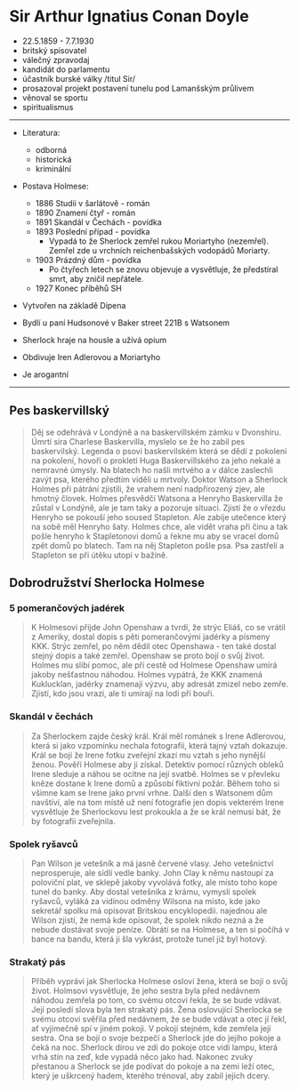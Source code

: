 # Sir Arthur Ignatius Conan Doyle

- 22.5.1859 - 7.7.1930
- britský spisovatel
- válečný zpravodaj
- kandidát do parlamentu
- účastník burské války /titul Sir/
- prosazoval projekt postavení tunelu pod Lamanšským průlivem
- věnoval se sportu
- spiritualismus

---

- Literatura:

  - odborná
  - historická
  - kriminální

- Postava Holmese:

  - 1886 Studii v šarlátově - román
  - 1890 Znamení čtyř - román
  - 1891 Skandál v Čechách - povídka
  - 1893 Poslední případ - povídka
    - Vypadá to že Sherlock zemřel rukou Moriartyho (nezemřel). Zemřel zde u vrchních reichenbašských vodopádů Moriarty.
  - 1903 Prázdný dům - povídka
    - Po čtyřech letech se znovu objevuje a vysvětluje, že předstíral smrt, aby zničil nepřátele.
  - 1927 Konec příběhů SH

- Vytvořen na základě Dipena
- Bydlí u paní Hudsonové v Baker street 221B s Watsonem
- Sherlock hraje na housle a užívá opium
- Obdivuje Iren Adlerovou a Moriartyho
- Je arogantní

---

## Pes baskervillský

> Děj se odehrává v Londýně a na baskervillském zámku v Dvonshiru. Úmrtí sira Charlese Baskervilla, myslelo se že ho zabil pes baskervilský. Legenda o psovi baskervilském která se dědí z pokolení na pokolení, hovoří o prokletí Huga Baskervillského za jeho nekalé a nemravné úmysly. Na blatech ho našli mrtvého a v dálce zaslechli zavýt psa, kterého předtím viděli u mrtvoly. Doktor Watson a Sherlock Holmes při pátrání zjistili, že vrahem není nadpřirozený zjev, ale hmotný človek. Holmes přesvědčí Watsona a Henryho Baskervilla že zůstal v Londýně, ale je tam taky a pozoruje situaci. Zjistí že o vřezdu Henryho se pokouší jeho soused Stapleton. Ale zabije utečence který na sobě měl Henryho šaty. Holmes chce, ale vidět vraha při činu a tak pošle henryho k Stapletonovi domů a řekne mu aby se vracel domů zpět domů po blatech. Tam na něj Stapleton pošle psa. Psa zastřelí a Stapleton se při útěku utopí v bažině.

## Dobrodružství Sherlocka Holmese

### 5 pomerančových jadérek

> K Holmesovi přijde John Openshaw a tvrdí, že strýc Eliáš, co se vrátil z Ameriky, dostal dopis s pěti pomerančovými jadérky a písmeny KKK. Strýc zemřel, po něm dědil otec Openshawa - ten také dostal stejný dopis a také zemřel. Openshaw se proto bojí o svůj život. Holmes mu slíbí pomoc, ale při cestě od Holmese Openshaw umírá jakoby nešťastnou náhodou. Holmes vypátrá, že KKK znamená Kuklucklan, jadérky znamenají výzvu, aby adresát zmizel nebo zemře. Zjistí, kdo jsou vrazi, ale ti umírají na lodi při bouři.

### Skandál v čechách

> Za Sherlockem zajde český král. Král měl románek s Irene Adlerovou, která si jako vzpomínku nechala fotografii, která tajný vztah dokazuje. Král se bojí že Irene fotku zveřejní zkazí mu vztah s jeho nynější ženou. Pověří Holmese aby ji získal. Detektiv pomocí různých obleků Irene sleduje a náhou se ocitne na její svatbě. Holmes se v převleku kněze dostane k Irene domů a způsobí fiktivní požár. Během toho si všimne kam se Irene jako první vrhne. Další den s Watsonem dům navštíví, ale na tom místě už není fotografie jen dopis vekterém Irene vysvětluje že Sherlockovu lest prokoukla a že se král nemusí bát, že by fotografii zveřejnila.

### Spolek ryšavců

> Pan Wilson je vetešník a má jasně červené vlasy. Jeho vetešnictví neprosperuje, ale sídlí vedle banky. John Clay k němu nastoupí za poloviční plat, ve sklepě jakoby vyvolává fotky, ale místo toho kope tunel do banky. Aby dostal vetešníka z krámu, vymyslí spolek ryšavců, vyláká za vidinou odměny Wilsona na místo, kde jako sekretář spolku má opisovat Britskou encyklopedii. najednou ale Wilson zjistí, že nemá kde opisovat, že spolek nikdo nezná a že nebude dostávat svoje peníze. Obrátí se na Holmese, a ten si počíhá v bance na bandu, která ji šla vykrást, protože tunel již byl hotový.

### Strakatý pás

> Příběh vypráví jak Sherlocka Holmese osloví žena, která se bojí o svůj život. Holmsovi vysvětluje, že jeho sestra byla před nedávnem náhodou zemřela po tom, co svému otcovi řekla, že se bude vdávat. Její posledí slova byla ten strakatý pás. Žena oslovující Sherlocka se svému otcovi svěřila před nedávnem, že se bude vdávat a otec jí řekl, ať vyjímečně spí v jiném pokoji. V pokoji stejném, kde zemřela její sestra. Ona se bojí o svoje bezpečí a Sherlock jde do jejího pokoje a čeká na noc. Sherlock dírou ve zdi do pokoje otce vidí lampu, která vrhá stín na zeď, kde vypadá něco jako had. Nakonec zvuky přestanou a Sherlock se jde podívat do pokoje a na zemi leží otec, který je uškrcený hadem, kterého trénoval, aby zabil jejich dcery.
